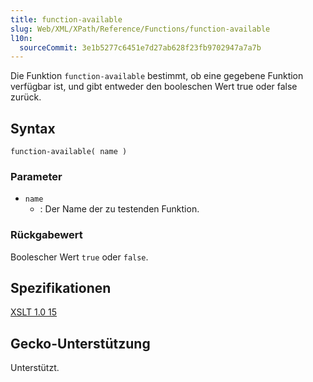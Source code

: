```yaml
---
title: function-available
slug: Web/XML/XPath/Reference/Functions/function-available
l10n:
  sourceCommit: 3e1b5277c6451e7d27ab628f23fb9702947a7a7b
---
```


Die Funktion `function-available` bestimmt, ob eine gegebene Funktion verfügbar ist, und gibt entweder den booleschen Wert true oder false zurück.

## Syntax

```plain
function-available( name )
```

### Parameter

- `name`
  - : Der Name der zu testenden Funktion.

### Rückgabewert

Boolescher Wert `true` oder `false`.

## Spezifikationen

[XSLT 1.0 15](https://www.w3.org/TR/1999/REC-xslt-19991116/#function-function-available)

## Gecko-Unterstützung

Unterstützt.
